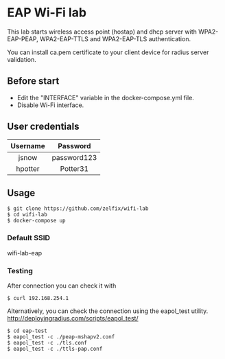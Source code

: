 # EAP Wi-Fi lab
This lab starts wireless access point (hostap) and dhcp server with WPA2-EAP-PEAP, WPA2-EAP-TTLS and WPA2-EAP-TLS authentication.

You can install ca.pem certificate to your client device for radius server validation.

## Before start

- Edit the "INTERFACE" variable in the docker-compose.yml file.
- Disable Wi-Fi interface.

## User credentials

|  Username 	|   Password  	|
|:---------:	|:-----------:	|
|    jsnow  	| password123 	|
|  hpotter  	|   Potter31  	|

## Usage
```
$ git clone https://github.com/zelfix/wifi-lab
$ cd wifi-lab 
$ docker-compose up
```

### Default SSID
wifi-lab-eap

### Testing
After connection you can check it with 
```
$ curl 192.168.254.1
```

Alternatively, you can check the connection using the eapol_test utility. http://deployingradius.com/scripts/eapol_test/
```
$ cd eap-test
$ eapol_test -c ./peap-mshapv2.conf
$ eapol_test -c ./tls.conf
$ eapol_test -c ./ttls-pap.conf
